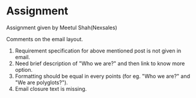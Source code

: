 Assignment
==========

Assignment given by Meetul Shah(Nexsales)


Comments on the email layout.

1)  Requirement specification for above mentioned post is not given in email.
2)  Need brief description of "Who we are?" and then link to know more option.
3)  Formatting should be equal in every points (for eg. "Who we are?" and "We are polyglots?").
4)  Email closure text is missing.
